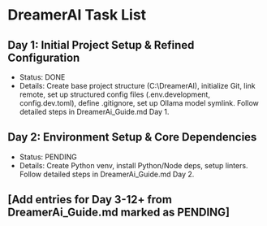 # DreamerAI Task List

## Day 1: Initial Project Setup & Refined Configuration
* Status: DONE
* Details: Create base project structure (C:\DreamerAI\), initialize Git, link remote, set up structured config files (.env.development, config.dev.toml), define .gitignore, set up Ollama model symlink. Follow detailed steps in DreamerAi_Guide.md Day 1.

## Day 2: Environment Setup & Core Dependencies
* Status: PENDING
* Details: Create Python venv, install Python/Node deps, setup linters. Follow detailed steps in DreamerAi_Guide.md Day 2.

## [Add entries for Day 3-12+ from DreamerAi_Guide.md marked as PENDING]